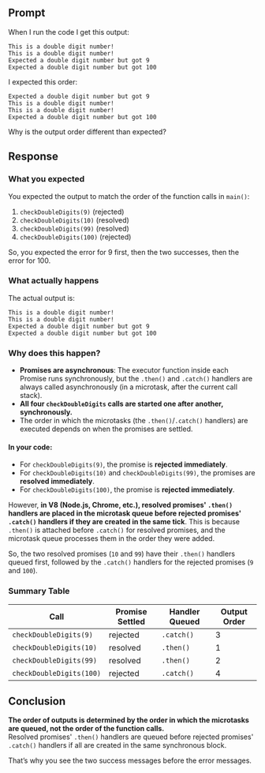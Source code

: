 ## Prompt

When I run the code I get this output:

```plaintext
This is a double digit number!
This is a double digit number!
Expected a double digit number but got 9
Expected a double digit number but got 100
```

I expected this order:

```plaintext
Expected a double digit number but got 9
This is a double digit number!
This is a double digit number!
Expected a double digit number but got 100
```

Why is the output order different than expected?

## Response

### What you expected

You expected the output to match the order of the function calls in `main()`:

1. `checkDoubleDigits(9)` (rejected)
2. `checkDoubleDigits(10)` (resolved)
3. `checkDoubleDigits(99)` (resolved)
4. `checkDoubleDigits(100)` (rejected)

So, you expected the error for 9 first, then the two successes, then the error for 100.

### What actually happens

The actual output is:

```plaintext
This is a double digit number!  
This is a double digit number!  
Expected a double digit number but got 9  
Expected a double digit number but got 100  
```

### Why does this happen?

- **Promises are asynchronous**: The executor function inside each Promise runs synchronously, but the `.then()` and `.catch()` handlers are always called asynchronously (in a microtask, after the current call stack).
- **All four `checkDoubleDigits` calls are started one after another, synchronously.**
- The order in which the microtasks (the `.then()`/`.catch()` handlers) are executed depends on when the promises are settled.

#### In your code:

- For `checkDoubleDigits(9)`, the promise is **rejected immediately**.
- For `checkDoubleDigits(10)` and `checkDoubleDigits(99)`, the promises are **resolved immediately**.
- For `checkDoubleDigits(100)`, the promise is **rejected immediately**.

However, **in V8 (Node.js, Chrome, etc.), resolved promises' `.then()` handlers are placed in the microtask queue before rejected promises' `.catch()` handlers if they are created in the same tick**. This is because `.then()` is attached before `.catch()` for resolved promises, and the microtask queue processes them in the order they were added.

So, the two resolved promises (`10` and `99`) have their `.then()` handlers queued first, followed by the `.catch()` handlers for the rejected promises (`9` and `100`).


### Summary Table

| Call                   | Promise Settled | Handler Queued      | Output Order |
|------------------------|-----------------|---------------------|--------------|
| `checkDoubleDigits(9)`   | rejected        | `.catch()`          | 3            |
| `checkDoubleDigits(10)`  | resolved        | `.then()`           | 1            |
| `checkDoubleDigits(99)`  | resolved        | `.then()`           | 2            |
| `checkDoubleDigits(100)` | rejected        | `.catch()`          | 4            |


## **Conclusion**

**The order of outputs is determined by the order in which the microtasks are queued, not the order of the function calls.**  
Resolved promises' `.then()` handlers are queued before rejected promises' `.catch()` handlers if all are created in the same synchronous block.

That’s why you see the two success messages before the error messages.
